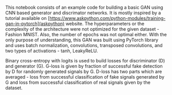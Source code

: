 This notebook consists of an example code for building a basic GAN using CNN based generator and discrimator networks. It is mostly inspired by a tutorial available on [https://www.askpython.com/python-modules/training-gan-in-pytorch](askpython) website. The hyperparameters or the complexity of the architecture were not optimized for the given dataset -  Fashion MNIST. Also, the number of epochs was not optimal either. With the only purpose of understanding, this GAN was built using PyTorch library and uses batch normalization, convolutions, transposed convolutions, and two types of activations - tanh, LeakyReLU.

Binary cross-entropy with logits is used to build losses for discriminator (D) and generator (G). G-loss is given by fraction of successful fake detection by D for randomly generated signals by G. D-loss has two parts which are averaged - loss from successful classification of fake signals generated by G and loss from successful classification of real signals given by the dataset.

